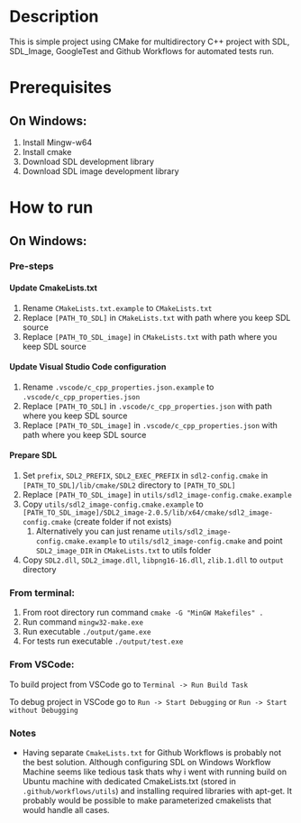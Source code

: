 # Description
This is simple project using CMake for multidirectory C++ project with SDL, SDL_Image, GoogleTest and Github Workflows for automated tests run.

# Prerequisites
## On Windows:

1. Install Mingw-w64
1. Install cmake
1. Download SDL development library
1. Download SDL image development library

# How to run
## On Windows:

### Pre-steps

#### Update CmakeLists.txt
1. Rename `CMakeLists.txt.example` to `CMakeLists.txt`
1. Replace `[PATH_TO_SDL]` in `CMakeLists.txt` with path where you keep SDL source
1. Replace `[PATH_TO_SDL_image]` in `CMakeLists.txt` with path where you keep SDL source

#### Update Visual Studio Code configuration
1. Rename `.vscode/c_cpp_properties.json.example` to `.vscode/c_cpp_properties.json`
1. Replace `[PATH_TO_SDL]` in `.vscode/c_cpp_properties.json` with path where you keep SDL source
1. Replace `[PATH_TO_SDL_image]` in `.vscode/c_cpp_properties.json` with path where you keep SDL source

#### Prepare SDL
1. Set `prefix`, `SDL2_PREFIX`, `SDL2_EXEC_PREFIX` in `sdl2-config.cmake` in `[PATH_TO_SDL]/lib/cmake/SDL2` directory to `[PATH_TO_SDL]`
1. Replace `[PATH_TO_SDL_image]` in `utils/sdl2_image-config.cmake.example`
1. Copy `utils/sdl2_image-config.cmake.example` to `[PATH_TO_SDL_image]/SDL2_image-2.0.5/lib/x64/cmake/sdl2_image-config.cmake` (create folder if not exists)
    1. Alternatively you can just rename `utils/sdl2_image-config.cmake.example` to `utils/sdl2_image-config.cmake` and point `SDL2_image_DIR` in `CMakeLists.txt` to utils folder
1. Copy `SDL2.dll`, `SDL2_image.dll`, `libpng16-16.dll`, `zlib.1.dll` to `output` directory

### From terminal:
1. From root directory run command `cmake -G "MinGW Makefiles" .`
1. Run command `mingw32-make.exe`
1. Run executable `./output/game.exe`
1. For tests run executable `./output/test.exe`

### From VSCode:

To build project from VSCode go to `Terminal -> Run Build Task`

To debug project in VSCode go to `Run -> Start Debugging` or `Run -> Start without Debugging`

### Notes

* Having separate `CmakeLists.txt` for Github Workflows is probably not the best solution. Although configuring SDL on Windows Workflow Machine seems like tedious task thats why i went with running build on Ubuntu machine with dedicated CmakeLists.txt (stored in `.github/workflows/utils`) and installing required libraries with apt-get. It probably would be possible to make parameterized cmakelists that would handle all cases.
